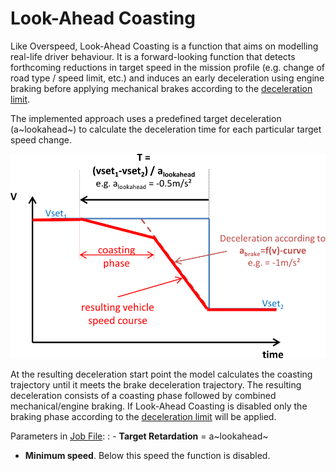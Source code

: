 Look-Ahead Coasting
===================

Like Overspeed, Look-Ahead Coasting is a function that aims on modelling real-life driver behaviour. It is a forward-looking function that detects forthcoming reductions in target speed in the mission profile (e.g. change of road type / speed limit, etc.) and induces an early deceleration using engine braking before applying mechanical brakes according to the [deceleration limit](AccLimit.html).

 The implemented approach uses a predefined target deceleration (a~lookahead~) to calculate the deceleration time for each particular target speed change.

![](pics/LAC.svg)

At the resulting deceleration start point the model calculates the
coasting trajectory until it meets the brake deceleration trajectory. The resulting deceleration consists of a coasting phase followed by combined mechanical/engine braking. If Look-Ahead Coasting is disabled only the braking phase according to the [deceleration limit](AccLimit.html) will be applied.

Parameters in [Job File](../GUI/VECTO-Editor.html):
: -   **Target Retardation** = a~lookahead~
-   **Minimum speed**. Below this speed the function is disabled.